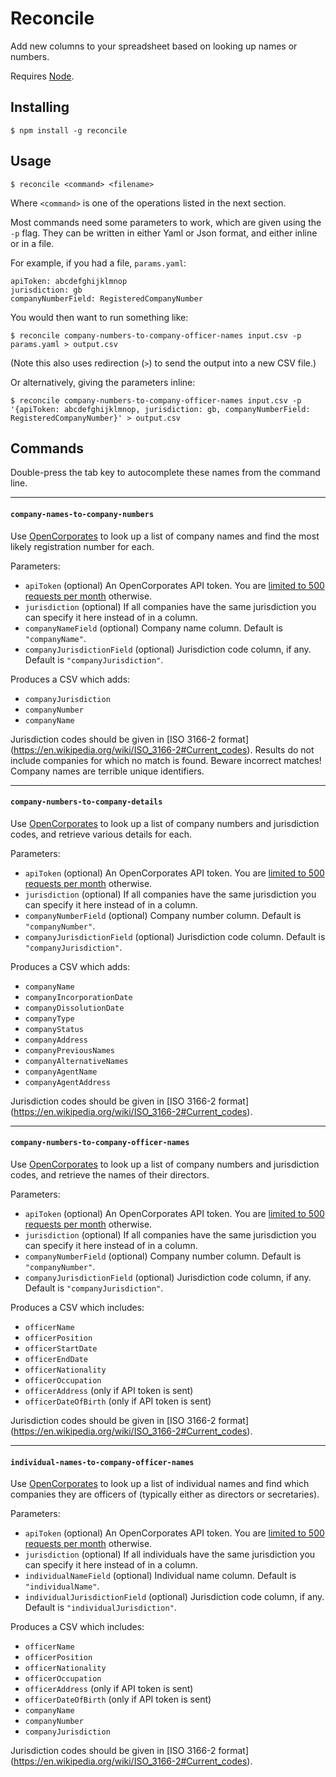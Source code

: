 Reconcile
=========

Add new columns to your spreadsheet based on looking up names or numbers.

Requires [Node](http://nodejs.org/).


Installing
----------

    $ npm install -g reconcile


Usage
-----

    $ reconcile <command> <filename>

Where `<command>` is one of the operations listed in the next section.

Most commands need some parameters to work, which are given using the `-p` flag. They can be written in either Yaml or Json format, and either inline or in a file.

For example, if you had a file, `params.yaml`:

    apiToken: abcdefghijklmnop
    jurisdiction: gb
    companyNumberField: RegisteredCompanyNumber

You would then want to run something like:

    $ reconcile company-numbers-to-company-officer-names input.csv -p params.yaml > output.csv

(Note this also uses redirection (`>`) to send the output into a new CSV file.)

Or alternatively, giving the parameters inline:

    $ reconcile company-numbers-to-company-officer-names input.csv -p '{apiToken: abcdefghijklmnop, jurisdiction: gb, companyNumberField: RegisteredCompanyNumber}' > output.csv


Commands
--------

Double-press the tab key to autocomplete these names from the command line.

<hr>

#### `company-names-to-company-numbers`

Use [OpenCorporates](https://opencorporates.com/) to look up a list of company names and find the most likely registration number for each.

Parameters:
* `apiToken` (optional) An OpenCorporates API token. You are [limited to 500 requests per month](https://api.opencorporates.com/documentation/API-Reference#usage_limits) otherwise.
* `jurisdiction` (optional) If all companies have the same jurisdiction you can specify it here instead of in a column.
* `companyNameField` (optional) Company name column. Default is `"companyName"`.
* `companyJurisdictionField` (optional) Jurisdiction code column, if any. Default is `"companyJurisdiction"`.

Produces a CSV which adds:

* `companyJurisdiction`
* `companyNumber`
* `companyName`

Jurisdiction codes should be given in [ISO 3166-2 format] (https://en.wikipedia.org/wiki/ISO_3166-2#Current_codes). Results do not include companies for which no match is found. Beware incorrect matches! Company names are terrible unique identifiers.

<hr>

#### `company-numbers-to-company-details`

Use [OpenCorporates](https://opencorporates.com/) to look up a list of company numbers and jurisdiction codes, and retrieve various details for each.

Parameters:
* `apiToken` (optional) An OpenCorporates API token. You are [limited to 500 requests per month](https://api.opencorporates.com/documentation/API-Reference#usage_limits) otherwise.
* `jurisdiction` (optional) If all companies have the same jurisdiction you can specify it here instead of in a column.
* `companyNumberField` (optional) Company number column. Default is `"companyNumber"`.
* `companyJurisdictionField` (optional) Jurisdiction code column. Default is `"companyJurisdiction"`.

Produces a CSV which adds:
* `companyName`
* `companyIncorporationDate`
* `companyDissolutionDate`
* `companyType`
* `companyStatus`
* `companyAddress`
* `companyPreviousNames`
* `companyAlternativeNames`
* `companyAgentName`
* `companyAgentAddress`

Jurisdiction codes should be given in [ISO 3166-2 format] (https://en.wikipedia.org/wiki/ISO_3166-2#Current_codes).

<hr>

#### `company-numbers-to-company-officer-names`

Use [OpenCorporates](https://opencorporates.com/) to look up a list of company numbers and jurisdiction codes, and retrieve the names of their directors.

Parameters:
* `apiToken` (optional) An OpenCorporates API token. You are [limited to 500 requests per month](https://api.opencorporates.com/documentation/API-Reference#usage_limits) otherwise.
* `jurisdiction` (optional) If all companies have the same jurisdiction you can specify it here instead of in a column.
* `companyNumberField` (optional) Company number column. Default is `"companyNumber"`.
* `companyJurisdictionField` (optional) Jurisdiction code column, if any. Default is `"companyJurisdiction"`.

Produces a CSV which includes:
* `officerName`
* `officerPosition`
* `officerStartDate`
* `officerEndDate`
* `officerNationality`
* `officerOccupation`
* `officerAddress` (only if API token is sent)
* `officerDateOfBirth` (only if API token is sent)

Jurisdiction codes should be given in [ISO 3166-2 format] (https://en.wikipedia.org/wiki/ISO_3166-2#Current_codes).

<hr>

#### `individual-names-to-company-officer-names`

Use [OpenCorporates](https://opencorporates.com/) to look up a list of individual names and find which companies they are officers of (typically either as directors or secretaries).

Parameters:
* `apiToken` (optional) An OpenCorporates API token. You are [limited to 500 requests per month](https://api.opencorporates.com/documentation/API-Reference#usage_limits) otherwise.
* `jurisdiction` (optional) If all individuals have the same jurisdiction you can specify it here instead of in a column.
* `individualNameField` (optional) Individual name column. Default is `"individualName"`.
* `individualJurisdictionField` (optional) Jurisdiction code column, if any. Default is `"individualJurisdiction"`.

Produces a CSV which includes:
* `officerName`
* `officerPosition`
* `officerNationality`
* `officerOccupation`
* `officerAddress` (only if API token is sent)
* `officerDateOfBirth` (only if API token is sent)
* `companyName`
* `companyNumber`
* `companyJurisdiction`

Jurisdiction codes should be given in [ISO 3166-2 format] (https://en.wikipedia.org/wiki/ISO_3166-2#Current_codes).
